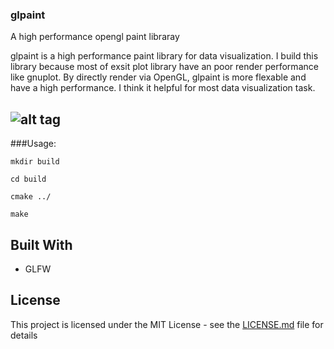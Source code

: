 ### glpaint
A high performance opengl paint libraray

glpaint is a high performance paint library for data visualization. I build this library because most of exsit plot library have an poor render performance like gnuplot. By directly render via OpenGL, glpaint is more flexable and have a high performance. I think it helpful for most data visualization task.

![alt tag](http://url/to/img.png)
----------------------------
###Usage: 

```
mkdir build
```

```
cd build
```

```
cmake ../
```

```
make
```

## Built With

* GLFW

## License

This project is licensed under the MIT License - see the [LICENSE.md](LICENSE.md) file for details